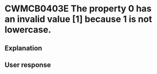 # CWMCB0403E The property 0 has an invalid value [1] because 1 is not lowercase.

## Explanation

## User response